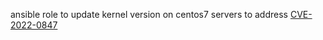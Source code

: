 ansible role to update kernel version on centos7 servers to address [CVE-2022-0847](https://cve.mitre.org/cgi-bin/cvename.cgi?name=CVE-2022-0847)
